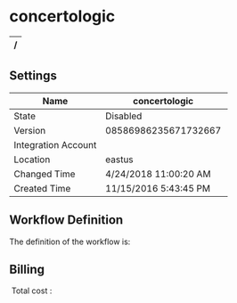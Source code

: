 # concertologic 


| / |
| --- |


## Settings


| Name | concertologic  |
| --- | --- |
| State | Disabled  |
| Version | 08586986235671732667  |
| Integration Account |   |
| Location | eastus  |
| Changed Time | 4/24/2018 11:00:20 AM  |
| Created Time | 11/15/2016 5:43:45 PM  |


## Workflow Definition
The definition of the workflow is: 




## Billing
 Total cost : 
